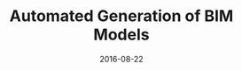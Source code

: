 ---
layout: post
group: publications
marker: conference paper
title:  "Automated Generation of BIM Models"
authors: Janssen, P, Chen, KW, and Mohanty, A (2016)
details: Proceedings of eCAADe 2016, 22-26 August 2016, Oulu, Finland, pp. 583–590.
summary: "In early stages of architectural design, highly simplified minimal models are often preferred while in the later stages maximal Building Information Models (BIM) are required that include the relevant information for detailed design documentation. This research focuses on the transition from minimal to maximal models and proposes a semi-automated workflow that consist of two main steps: analysis and templating. The analysis step starts with the minimal geometric model and decorates this model with a set of semantic and topological attributes. The templating step starts the decorated model and generates a transitional BIM model which can then be readily altered and populated with high resolution building information. A demonstration of two test cases shows the feasibility of the approach."
date: 2016-08-22
url: https://www.researchgate.net/publication/311534326
---